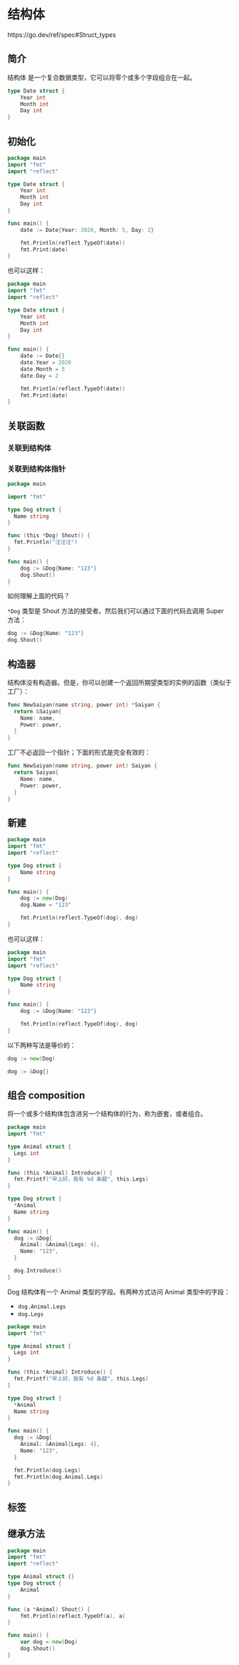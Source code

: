 # 结构体

<div class="o">https://go.dev/ref/spec#Struct_types</div>

## 简介

结构体 是一个复合数据类型，它可以将零个或多个字段组合在一起。

```go
type Date struct {
    Year int
    Month int
    Day int
}
```

## 初始化

<div class="run"></div>

```go
package main
import "fmt"
import "reflect"

type Date struct {
    Year int
    Month int
    Day int
}

func main() {
    date := Date{Year: 2020, Month: 5, Day: 2}

    fmt.Println(reflect.TypeOf(date))
    fmt.Print(date)
}
```

也可以这样：

<div class="run"></div>

```go
package main
import "fmt"
import "reflect"

type Date struct {
    Year int
    Month int
    Day int
}

func main() {
    date := Date{}
    date.Year = 2020
    date.Month = 5
    date.Day = 2

    fmt.Println(reflect.TypeOf(date))
    fmt.Print(date)
}
```

## 关联函数

### 关联到结构体

### 关联到结构体指针

<div class="run"></div>

```go
package main

import "fmt"

type Dog struct {
  Name string
}

func (this *Dog) Shout() {
  fmt.Println("汪汪汪")
}

func main() {
    dog := &Dog{Name: "123"}
    dog.Shout()
}
```

<div class="ask">如何理解上面的代码？</div>

`*Dog` 类型是 Shout 方法的接受者。然后我们可以通过下面的代码去调用 Super 方法：

```go
dog := &Dog{Name: "123"}
dog.Shout()
```

## 构造器

结构体没有构造器。但是，你可以创建一个返回所期望类型的实例的函数（类似于工厂）：

```go
func NewSaiyan(name string, power int) *Saiyan {
  return &Saiyan{
    Name: name,
    Power: power,
  }
}
```

工厂不必返回一个指针；下面的形式是完全有效的：

```go
func NewSaiyan(name string, power int) Saiyan {
  return Saiyan{
    Name: name,
    Power: power,
  }
}
```

## 新建

<div class="run"></div>

```go
package main
import "fmt"
import "reflect"

type Dog struct {
    Name string
}

func main() {
    dog := new(Dog)
    dog.Name = "123"

    fmt.Println(reflect.TypeOf(dog), dog)
}
```

也可以这样：

<div class="run"></div>

```go
package main
import "fmt"
import "reflect"

type Dog struct {
    Name string
}

func main() {
    dog := &Dog{Name: "123"}

    fmt.Println(reflect.TypeOf(dog), dog)
}

```

以下两种写法是等价的：

```go
dog := new(Dog)
```

```go
dog := &Dog{}
```

## 组合 composition

将一个或多个结构体包含进另一个结构体的行为，称为嵌套，或者组合。

<div class="run"></div>

```go
package main
import "fmt"

type Animal struct {
  Legs int
}

func (this *Animal) Introduce() {
  fmt.Printf("早上好，我有 %d 条腿", this.Legs)
}

type Dog struct {
  *Animal
  Name string
}

func main() {
  dog := &Dog{
    Animal: &Animal{Legs: 4},
    Name: "123",
  }

  dog.Introduce()
}
```

Dog 结构体有一个 Animal 类型的字段。有两种方式访问 Animal 类型中的字段：

- `dog.Animal.Legs`
- `dog.Legs`

<div class="run"></div>

```go
package main
import "fmt"

type Animal struct {
  Legs int
}

func (this *Animal) Introduce() {
  fmt.Printf("早上好，我有 %d 条腿", this.Legs)
}

type Dog struct {
  *Animal
  Name string
}

func main() {
  dog := &Dog{
    Animal: &Animal{Legs: 4},
    Name: "123",
  }

  fmt.Println(dog.Legs)
  fmt.Println(dog.Animal.Legs)
}
```

## 标签

## 继承方法

<div class="run"></div>

```go
package main
import "fmt"
import "reflect"

type Animal struct {}
type Dog struct {
    Animal
}

func (a *Animal) Shout() {
    fmt.Println(reflect.TypeOf(a), a)
}

func main() {
    var dog = new(Dog)
    dog.Shout()
}
```
